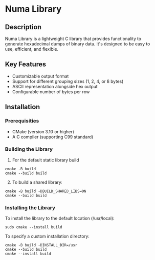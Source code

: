 # Numa Library

## Description

Numa Library is a lightweight C library that provides functionality to generate hexadecimal dumps of binary data. It's designed to be easy to use, efficient, and flexible.

## Key Features

- Customizable output format
- Support for different grouping sizes (1, 2, 4, or 8 bytes)
- ASCII representation alongside hex output
- Configurable number of bytes per row

## Installation

### Prerequisities

- CMake (version 3.10 or higher)
- A C compiler (supporting C99 standard)


### Building the Library

1. For the default static library build
```shell
cmake -B build
cmake --build build
```
2. To build a shared library:
```shell
cmake -B build -DBUILD_SHARED_LIBS=ON
cmake --build build
```

### Installing the Library

To install the library to the default location (/usr/local):
```shell
sudo cmake --install build
```

To specify a custom installation directory:
```shell
cmake -B build -DINSTALL_DIR=/usr
cmake --build build
cmake --install build
```
